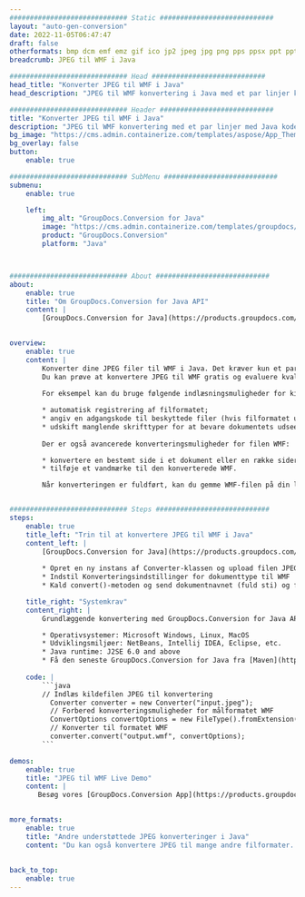 ```yaml
---
############################# Static ############################
layout: "auto-gen-conversion"
date: 2022-11-05T06:47:47
draft: false
otherformats: bmp dcm emf emz gif ico jp2 jpeg jpg png pps ppsx ppt pptx psb psd svg svgz tga tif tiff webp wmf wmz
breadcrumb: JPEG til WMF i Java

############################# Head ############################
head_title: "Konverter JPEG til WMF i Java"
head_description: "JPEG til WMF konvertering i Java med et par linjer kode. Konverter over 160 filformater ved hjælp af GroupDocs dokumentkonverterings-API for Java"

############################# Header ############################
title: "Konverter JPEG til WMF i Java"
description: "JPEG til WMF konvertering med et par linjer med Java kode"
bg_image: "https://cms.admin.containerize.com/templates/aspose/App_Themes/V3/images/bg/header1.png"
bg_overlay: false
button:
    enable: true

############################# SubMenu ############################
submenu:
    enable: true

    left:
        img_alt: "GroupDocs.Conversion for Java"
        image: "https://cms.admin.containerize.com/templates/groupdocs/images/product-logos/90x90-noborder/groupdocs-conversion-java.png"
        product: "GroupDocs.Conversion"
        platform: "Java"



############################# About ############################
about:
    enable: true
    title: "Om GroupDocs.Conversion for Java API"
    content: |
        [GroupDocs.Conversion for Java](https://products.groupdocs.com/conversion/java/) er en avanceret filformatkonverterings-API til konvertering mellem populære billed- og dokumentformater såsom Microsoft Office, OpenDocument, PDF, HTML, e-mail, CAD. og meget mere med blot et par linjer kode. Den native API registrerer automatisk formaterne af de originale dokumenter og tilbyder mange muligheder for at tilpasse de konverterede dokumenter. Sammen med funktionen til at udtrække information fra et dokument, understøtter den også caching af konverteringsresultaterne til den lokale disk som standard. Enhver form for cachelagring kan dog understøttes ved at implementere de passende grænseflader - Amazon S3, Dropbox, Google Drive, Windows Azure, Reddis eller andre.
    

overview:
    enable: true
    content: |
        Konverter dine JPEG filer til WMF i Java. Det kræver kun et par linjer med Java kode på enhver platform efter eget valg, såsom Windows, Linux, macOS.
        Du kan prøve at konvertere JPEG til WMF gratis og evaluere kvaliteten af ​​konverteringsresultaterne. Sammen med simple filkonverteringsscripts kan du prøve mere sofistikerede muligheder for at indlæse JPEG-kildefilen og gemme WMF-outputtet. 
        
        For eksempel kan du bruge følgende indlæsningsmuligheder for kilden JPEG:

        * automatisk registrering af filformatet;
        * angiv en adgangskode til beskyttede filer (hvis filformatet understøtter det);
        * udskift manglende skrifttyper for at bevare dokumentets udseende.
        
        Der er også avancerede konverteringsmuligheder for filen WMF:

        * konvertere en bestemt side i et dokument eller en række sider;
        * tilføje et vandmærke til den konverterede WMF.

        Når konverteringen er fuldført, kan du gemme WMF-filen på din lokale filsti eller på et tredjepartslager såsom FTP, Amazon S3, Google Drive, Dropbox osv. Bemærk venligst - for at konvertere JPEG til WMF, behøver du ikke installere yderligere software, såsom MS Office, Open Office, Adobe Acrobat Reader osv.


############################# Steps ############################
steps:
    enable: true
    title_left: "Trin til at konvertere JPEG til WMF i Java"
    content_left: |
        [GroupDocs.Conversion for Java](https://products.groupdocs.com/conversion/java/) giver udviklere mulighed for nemt at konvertere JPEG fil til WMF med et par linjer kode.
        
        * Opret en ny instans af Converter-klassen og upload filen JPEG med den fulde sti
        * Indstil Konverteringsindstillinger for dokumenttype til WMF
        * Kald convert()-metoden og send dokumentnavnet (fuld sti) og formatet (WMF) som en parameter

    title_right: "Systemkrav"
    content_right: |
        Grundlæggende konvertering med GroupDocs.Conversion for Java API kan udføres med blot et par linjer kode. Vores API'er understøttes på alle større platforme og operativsystemer. Før du udfører koden nedenfor, skal du sørge for, at du har følgende forudsætninger installeret på dit system.

        * Operativsystemer: Microsoft Windows, Linux, MacOS
        * Udviklingsmiljøer: NetBeans, Intellij IDEA, Eclipse, etc.
        * Java runtime: J2SE 6.0 and above
        * Få den seneste GroupDocs.Conversion for Java fra [Maven](https://repository.groupdocs.com/webapp/#/artifacts/browse/tree/General/repo/com/groupdocs/groupdocs-conversion)
         
    code: |
        ```java    
        // Indlæs kildefilen JPEG til konvertering
          Converter converter = new Converter("input.jpeg");
          // Forbered konverteringsmuligheder for målformatet WMF
          ConvertOptions convertOptions = new FileType().fromExtension("wmf").getConvertOptions();
          // Konverter til formatet WMF
          converter.convert("output.wmf", convertOptions);
        ```

demos:
    enable: true
    title: "JPEG til WMF Live Demo"
    content: |
       Besøg vores [GroupDocs.Conversion App](https://products.groupdocs.app/conversion/family) websted, og prøv JPEG til WMF konvertering nu. Den gratis demo har følgende fordele
          

more_formats:
    enable: true
    title: "Andre understøttede JPEG konverteringer i Java"
    content: "Du kan også konvertere JPEG til mange andre filformater. Se venligst listen nedenfor."
       
       
back_to_top:
    enable: true
---
```

